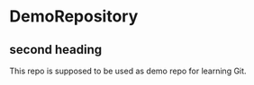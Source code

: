 # DemoRepository

## second heading

This repo is supposed to be used as demo repo for learning Git.
